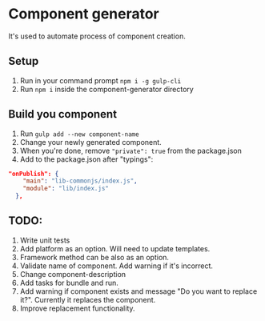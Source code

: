 # Component generator

It's used to automate process of component creation.

## Setup

1. Run in your command prompt `npm i -g gulp-cli`
2. Run `npm i` inside the component-generator directory

## Build you component

1. Run `gulp add --new component-name`
2. Change your newly generated component.
3. When you're done, remove `"private": true` from the package.json
4. Add to the package.json after "typings":

```json
"onPublish": {
    "main": "lib-commonjs/index.js",
    "module": "lib/index.js"
  },
```

## TODO:

1. Write unit tests
2. Add platform as an option. Will need to update templates.
3. Framework method can be also as an option.
4. Validate name of component. Add warning if it's incorrect.
5. Change component-description
6. Add tasks for bundle and run.
7. Add warning if component exists and message "Do you want to replace it?".
   Currently it replaces the component.
8. Improve replacement functionality.
